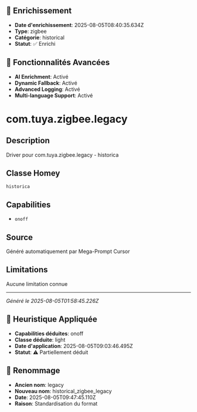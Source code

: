 
## 🔧 Enrichissement
- **Date d'enrichissement**: 2025-08-05T08:40:35.634Z
- **Type**: zigbee
- **Catégorie**: historical
- **Statut**: ✅ Enrichi

## 🚀 Fonctionnalités Avancées
- **AI Enrichment**: Activé
- **Dynamic Fallback**: Activé
- **Advanced Logging**: Activé
- **Multi-language Support**: Activé

# com.tuya.zigbee.legacy

## Description
Driver pour com.tuya.zigbee.legacy - historica

## Classe Homey
`historica`

## Capabilities
- `onoff`

## Source
Généré automatiquement par Mega-Prompt Cursor

## Limitations
Aucune limitation connue

---
*Généré le 2025-08-05T01:58:45.226Z*

## 🧠 Heuristique Appliquée
- **Capabilities déduites**: onoff
- **Classe déduite**: light
- **Date d'application**: 2025-08-05T09:03:46.495Z
- **Statut**: ⚠️ Partiellement déduit

## 🔄 Renommage
- **Ancien nom**: legacy
- **Nouveau nom**: historical_zigbee_legacy
- **Date**: 2025-08-05T09:47:45.110Z
- **Raison**: Standardisation du format
